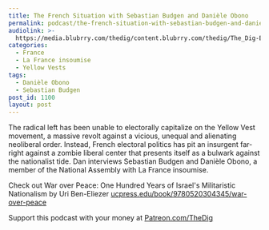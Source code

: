 ```yaml
---
title: The French Situation with Sebastian Budgen and Danièle Obono
permalink: podcast/the-french-situation-with-sebastian-budgen-and-daniele-obono/
audiolink: >-
  https://media.blubrry.com/thedig/content.blubrry.com/thedig/The_Dig-EP_203-France.mp3
categories:
  - France
  - La France insoumise
  - Yellow Vests
tags:
  - Danièle Obono
  - Sebastian Budgen
post_id: 1100
layout: post
---
```


The radical left has been unable to electorally capitalize on the Yellow Vest movement, a massive revolt against a vicious, unequal and alienating neoliberal order. Instead, French electoral politics has pit an insurgent far-right against a zombie liberal center that presents itself as a bulwark against the nationalist tide. Dan interviews Sebastian Budgen and Danièle Obono, a member of the National Assembly with La France insoumise.

Check out War over Peace: One Hundred Years of Israel's Militaristic Nationalism by Uri Ben-Eliezer
[ucpress.edu/book/9780520304345/war-over-peace](https://ucpress.edu/book/9780520304345/war-over-peace)

Support this podcast with your money at
[Patreon.com/TheDig](https://patreon.com/TheDig)

